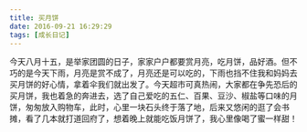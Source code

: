 ```yaml
---
title: 买月饼
date: 2016-09-21 16:29:29
tags: [成长日记]
---
```


今天八月十五，是举家团圆的日子，家家户户都要赏月亮，吃月饼，品好酒。但不巧的是今天下雨，月亮是赏不成了，月亮还是可以吃的，下雨也挡不住我和妈妈去买月饼的好心情，拿着伞我们就出发了。今天超市可真热闹，大家都在争先恐后的买月饼，我也着急的奔进去，选了自己爱吃的五仁、百果、豆沙、椒盐等口味的月饼，匆匆放入购物车，此时，心里一块石头终于落了地，后来又悠闲的逛了会书摊，看了几本就打道回府了，想着晚上就能吃饭月饼了，我心里像喝了蜜一样甜！